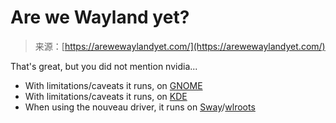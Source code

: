 <!--yml
category: 未分类
date: 2024-05-29 13:28:24
-->

# Are we Wayland yet?

> 来源：[https://arewewaylandyet.com/](https://arewewaylandyet.com/)

That's great, but you did not mention nvidia...

*   With limitations/caveats it runs, on [GNOME](https://wiki.gnome.org/Initiatives/Wayland/NVIDIA)
*   With limitations/caveats it runs, on [KDE](https://community.kde.org/Plasma/Wayland/Nvidia)
*   When using the nouveau driver, it runs on [Sway](https://github.com/swaywm/sway)/[wlroots](https://gitlab.freedesktop.org/wlroots/wlroots)
